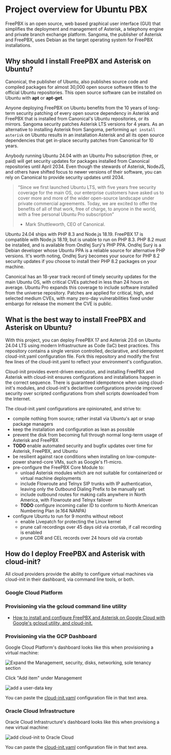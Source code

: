 # Project overview for Ubuntu PBX

FreePBX is an open source, web based graphical user interface (GUI) that simplifies the deployment and management of Asterisk, a telephony engine and private branch exchange platform. Sangoma, the publisher of Asterisk and FreePBX, uses Debian as the target operating system for FreePBX installations.

## Why should I install FreePBX and Asterisk on Ubuntu?

Canonical, the publisher of Ubuntu, also publishes source code and compiled packages for almost 30,000 open source software titles to the official Ubuntu repositories. This open source software can be installed on Ubuntu with **apt** or **apt-get**.

Anyone deploying FreePBX on Ubuntu benefits from the 10 years of long-term security patching of every open source dependency in Asterisk and FreePBX that is installed from Canonical's Ubuntu repositories, or its mirrors. Sangoma security patches Asterisk LTS versions for 4 years. As an alternative to installing Asterisk from Sangoma, performing `apt install asterisk` on Ubuntu results in an installation Asterisk and all its open source dependencies that get in-place security patches from Canonical for 10 years.

Anybody running Ubuntu 24.04 with an Ubuntu Pro subscription (free, or paid) will get security updates for packages installed from Canonical repositories until April 2034. Even though the stewards of Asterisk, NodeJS, and others have shifted focus to newer versions of their software, you can rely on Canonical to provide security updates until 2034. 

> “Since we first launched Ubuntu LTS, with five years free security coverage for the main OS, our enterprise customers have asked us to cover more and more of the wider open-source landscape under private commercial agreements. Today, we are excited to offer the benefits of all of that work, free of charge, to anyone in the world, with a free personal Ubuntu Pro subscription”
> - Mark Shuttleworth, CEO of Canonical.

Ubuntu 24.04 ships with PHP 8.3 and Node.js 18.19. FreePBX 17 is compatible with Node.js 18.19, but is unable to run on PHP 8.3. PHP 8.2 must be installed, and is available from Ondřej Surý's PHP PPA. Ondřej Surý is a Debian developer whose Ubuntu PPA is a reliable source for alternative PHP versions. It's worth noting, Ondřej Surý becomes your source for PHP 8.2 security updates if you choose to install their PHP 8.2 packages on your machine.

Canonical has an 18-year track record of timely security updates for the main Ubuntu OS, with critical CVEs patched in less than 24 hours on average. Ubuntu Pro expands this coverage to include software installed from the universe repository. Patches are applied for critical, high, and selected medium CVEs, with many zero-day vulnerabilities fixed under embargo for release the moment the CVE is public.

## What is the best way to install FreePBX and Asterisk on Ubuntu?

With this project, you can deploy FreePBX 17 and Asterisk 20.6 on Ubuntu 24.04 LTS using modern Infrastructure as Code (IaC) best practices. This repository contains a single version controlled, declarative, and idempotent cloud-init.yaml configuration file. Fork this repository and modify the first few lines of the cloud-init.yaml to reflect your environment's configuration.

Cloud-init provides event-driven execution, and installing FreePBX and Asterisk with cloud-init ensures configurations and installations happen in the correct sequence. There is guaranteed idempotence when using cloud-init's modules, and cloud-init's declaritive configurations provide improved security over scripted configurations from shell scripts downloaded from the Internet.

The cloud-init.yaml configurations are opinionated, and strive to:

- compile nothing from source; rather install via Ubuntu's apt or snap package managers
- keep the installation and configuration as lean as possible
- prevent the disk from becoming full through normal long-term usage of Asterisk and FreePBX
- **TODO** enable automated security and bugfix updates over time for Asterisk, FreePBX, and Ubuntu
- be resilient against race conditions when installing on low-compute-power shared-core VMs, such as Google's f1-micro.
- pre-configure the FreePBX Core Module to:
  - unload Asterisk modules which are not suitable for containerized or virtual machine deployments
  - include Flowroute and Telnyx SIP trunks with IP authentication, leaving only the Outbound Dialing Prefix to be manually set
  - include outbound routes for making calls anywhere in North America, with Flowroute and Telnyx failover
  - **TODO** configure incoming caller ID to conform to North American Numbering Plan (e.164 NANPA)
- configure Ubuntu to run for 9 months without reboot
  - enable Livepatch for protecting the Linux kernel
  - prune call recordings over 45 days old via crontab, if call recording is enabled
  - prune CDR and CEL records over 24 hours old via crontab

## How do I deploy FreePBX and Asterisk with cloud-init?

All cloud providers provide the ability to configure virtual machines via cloud-init in their dashboard, via command line tools, or both. 

### Google Cloud Platform

### Provisioning via the gcloud command line utility

- [How to install and configure FreePBX and Asterisk on Google Cloud with Google's gcloud utility, and cloud-init.](./deploy-to-gcp.md)

### Provisioning via the GCP Dashboard

Google Cloud Platform's dashboard looks like this when provisioning a virtual machine:

![Expand the Management, security, disks, networking, sole tenancy section](https://blog.woohoosvcs.com/wp-content/uploads/2019/11/GCE-FindAutomation.jpg)

Click "Add item" under Management

![add a user-data key](https://blog.woohoosvcs.com/wp-content/uploads/2019/11/GCE-Automation.jpg)

You can paste the [cloud-init.yaml](./cloud-init.yaml) configuration file in that text area.

### Oracle Cloud Infrastructure

Oracle Cloud Infrastructure's dashboard looks like this when provisiong a new virtual machine:

![add cloud-init to Oracle Cloud](https://miro.medium.com/max/1100/1*dfBpaXvB2YRDRQVBInFn5w.png)

You can paste the [cloud-init.yaml](./cloud-init.yaml) configuration file in that text area.